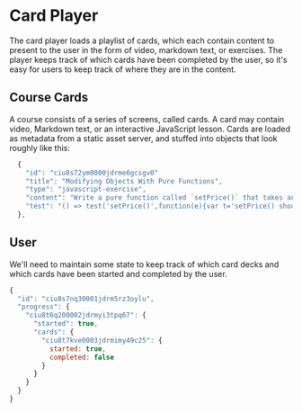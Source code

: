# Card Player

The card player loads a playlist of cards, which each contain content to present to the user in the form of video, markdown text, or exercises. The player keeps track of which cards have been completed by the user, so it's easy for users to keep track of where they are in the content.

## Course Cards

A course consists of a series of screens, called cards. A card may contain video, Markdown text, or an interactive JavaScript lesson. Cards are loaded as metadata from a static asset server, and stuffed into objects that look roughly like this:

```js
  {
    "id": "ciu8s72ym0000jdrme6gcsgv0"
    "title": "Modifying Objects With Pure Functions",
    "type": "javascript-exercise",
    "content": "Write a pure function called `setPrice()` that takes an item object and a price and returns a new item object with the price property set, and all other properties unchanged. Signature: `setPrice(item: Object, price: Number) => item: Object`",
    "test": "() => test('setPrice()',function(e){var t='setPrice() should not change the original item.',i={name:'test',price:30},s=Object.assign({},i);setPrice(i,50);var a=i;e.deepEqual(a,s,t)});"
  },
```

## User

We'll need to maintain some state to keep track of which card decks and which cards have been started and completed by the user.

```js
{
  "id": "ciu8s7nq30001jdrm5rz3oylu",
  "progress": {
    "ciu8t6q200002jdrmyi3tpq67": {
      "started": true,
      "cards": {
        "ciu8t7kve0003jdrmimy49c25": {
          started: true,
          completed: false
        }
      }
    }
  }
}
```
